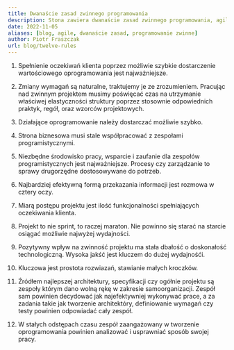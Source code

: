 ```yaml
---
title: Dwanaście zasad zwinnego programowania
description: Stona zawiera dwanaście zasad zwinnego programowania, agile
date: 2022-11-05
aliases: [blog, agile, dwanaście zasad, programowanie zwinne]
author: Piotr Fraszczak
url: blog/twelve-rules
---
```


1. Spełnienie oczekiwań klienta poprzez możliwie szybkie dostarczenie wartościowego oprogramowania jest najważniejsze.

2. Zmiany wymagań są naturalne, traktujemy je ze zrozumieniem. Pracując nad zwinnym projektem musimy poświęcać czas na utrzymanie właściwej elastyczności struktury poprzez stosownie odpowiednich praktyk, regół, oraz wzorców projektowych.

3. Działające oprogramowanie należy dostarczać możliwie szybko.

4. Strona biznesowa musi stale współpracować z zespołami programistycznymi.

5. Niezbędne środowisko pracy, wsparcie i zaufanie dla zespołów programistycznych jest najważniejsze. Procesy czy zarządzanie to sprawy drugorzędne dostosowywane do potrzeb.

6. Najbardziej efektywną formą przekazania informacji jest rozmowa w cztery oczy.

7. Miarą postępu projektu jest ilość funkcjonalności spełniających oczekiwania klienta.

8. Projekt to nie sprint, to raczej maraton. Nie powinno się starać na starcie osiągać możliwie najwyżej wydajności.

9. Pozytywny wpływ na zwinność projektu ma stała dbałość o doskonałość technologiczną. Wysoka jakść jest kluczem do dużej wydajnośći.

10. Kluczowa jest prostota rozwiazań, stawianie małych kroczków.

11. Źródłem najlepszej architektury, specyfikacji czy ogółnie projektu są zespoły którym dano wolną rękę w zakresie samoorganizacji. Zespół sam powinien decydować jak najefektywniej wykonywać prace, a za zadania takie jak tworzenie architektóry, definiowanie wymagań czy testy powinien odpowiadać cały zespół.

12. W stałych odstępach czasu zespół zaangażowany w tworzenie oprogramowania powinien analizować i usprawniać sposób swojej pracy.